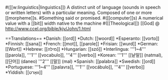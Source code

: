 #([[w:linguistics|linguistics]]) A distinct unit of language (sounds in speech or written letters) with a particular meaning. Composed of one or more [[morpheme]]s.
#Something said or promised.
#([[computer]]s) A numerical value with a [[bit]] width native to the machine
#([[Theological]]) [[God] @ http://www.ccel.org/bible/kjv/John/1.html

==Translations==
*Danish: [[ord]]
*Dutch: [[woord]]
*Esperanto: [[vorto]]
*Finnish: [[sana]]
*French: [[mot]], [[parole]]
*Frisian: [[wurd]]
*German: [[Wort]]
*Hebrew: [[מילה]]
*Hungarian: [[szó]]
*Interlingua: '''1~4''' [[parola]], '''1''' [[vocabulo]], '''4''' [[verbo]]
*Korean: '''1''' [[낱말]] (natmal), [[단어]] (daneo) '''2''' [[말]] (mal)
*Spanish: [[palabra]]
*Swedish: [[ord]]
*Portuguese: '''1~4''' [[palavra]], '''1''' [[vocábulo]], '''4''' [[verbo]]
*Yiddish: [[װאָרט]]